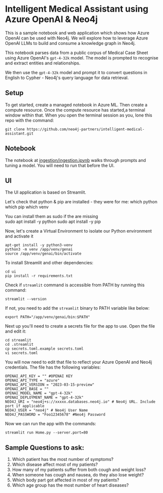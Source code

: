 # Intelligent Medical Assistant using Azure OpenAI & Neo4j
This is a sample notebook and web application which shows how Azure OpenAI can be used with Neo4j.  We will explore how to leverage Azure OpenAI LLMs to build and consume a knowledge graph in Neo4j.

This notebook parses data from a public corpus of Medical Case Sheet using Azure OpenAI's `gpt-4-32k` model. The model is prompted to recognise and extract entities and relationships. 

We then use the `gpt-4-32k` model and prompt it to convert questions in English to Cypher - Neo4j's query language for data retrieval.

## Setup
To get started, create a managed notebook in Azure ML. 
Then create a compute resource.
Once the compute resource has started,a terminal window within that.  When you open the terminal session as you, lone this repo with the command:

    git clone https://github.com/neo4j-partners/intelligent-medical-assistant.git

## Notebook
The notebook at [ingestion/ingestion.ipynb](ingestion/ingestion.ipynb) walks through prompts and tuning a model.  You will need to run that before the UI. 

## UI
The UI application is based on Streamlit. 

Let's check that python & pip are installed - they were for me:
    which python
    which pip
    which venv

You can install them as sudo if the are missing    
    sudo apt install -y python
    sudo apt install -y pip

Now, let's create a Virtual Environment to isolate our Python environment and activate it

    apt-get install -y python3-venv
    python3 -m venv /app/venv/genai
    source /app/venv/genai/bin/activate

To install Streamlit and other dependencies:

    cd ui
    pip install -r requirements.txt

Check if `streamlit` command is accessible from PATH by running this command:

    streamlit --version

If not, you need to add the `streamlit` binary to PATH variable like below:

    export PATH="/app/venv/genai/bin:$PATH"

Next up you'll need to create a secrets file for the app to use.  Open the file and edit it:

    cd streamlit
    cd .streamlit
    cp secrets.toml.example secrets.toml
    vi secrets.toml

You will now need to edit that file to reflect your Azure OpenAI and Neo4j credentials. The file has the following variables:

    OPENAI_API_KEY = "" #OPENAI KEY
    OPENAI_API_TYPE = "azure"
    OPENAI_API_VERSION = "2023-03-15-preview"
    OPENAI_API_BASE = ""
    OPENAI_MODEL_NAME = "gpt-4-32k"
    OPENAI_DEPLOYMENT_NAME = "gpt-4-32k"
    NEO4J_URI = "neo4j+s://xxxxx.databases.neo4j.io" # Neo4j URL. Include port if applicable
    NEO4J_USER = "neo4j" # Neo4j User Name
    NEO4J_PASSWORD = "Foo12345678" #Neo4j Password

Now we can run the app with the commands:

    streamlit run Home.py --server.port=80
   

## Sample Questions to ask:
1. Which patient has the most number of symptoms?
2. Which disease affect most of my patients?
3. How many of my patients suffer from both cough and weight loss?
4. When someone has cough and nausea, do they also lose weight?
5. Which body part got affected in most of my patients?
6. Which age group has the most number of heart diseases?

